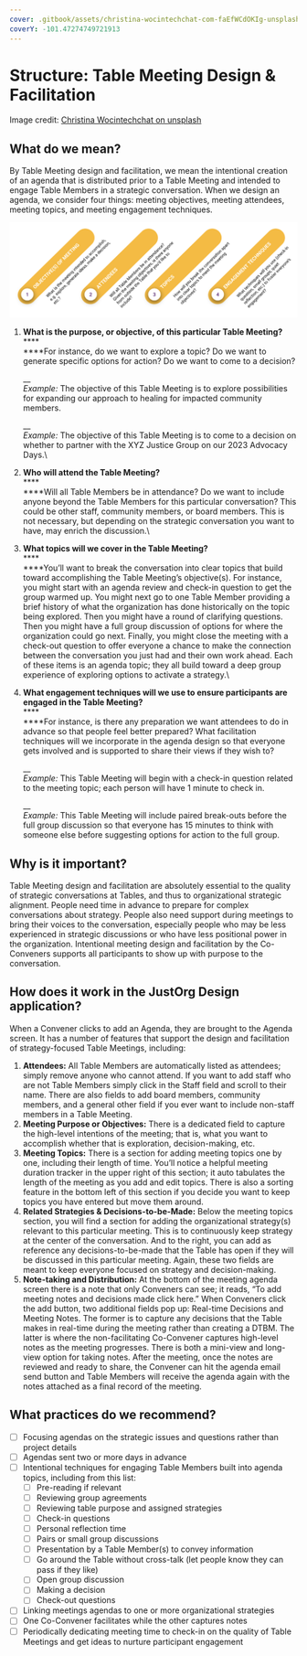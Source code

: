 ```yaml
---
cover: .gitbook/assets/christina-wocintechchat-com-faEfWCdOKIg-unsplash.jpg
coverY: -101.47274749721913
---
```


# Structure: Table Meeting Design & Facilitation

Image credit: [Christina Wocintechchat on unsplash](https://unsplash.com/photos/faEfWCdOKIg)

## **What do we mean?**

By Table Meeting design and facilitation, we mean the intentional creation of an agenda that is distributed prior to a Table Meeting and intended to engage Table Members in a strategic conversation. When we design an agenda, we consider four things: meeting objectives, meeting attendees, meeting topics, and meeting engagement techniques.

![](<.gitbook/assets/2 (2).png>)

1.  **What is the purpose, or objective, of this particular Table Meeting?**\
    ****\
    ****For instance, do we want to explore a topic? Do we want to generate specific options for action? Do we want to come to a decision?

    __\
    _Example:_ The objective of this Table Meeting is to explore possibilities for expanding our approach to healing for impacted community members.

    __\
    _Example:_ The objective of this Table Meeting is to come to a decision on whether to partner with the XYZ Justice Group on our 2023 Advocacy Days.\

2. **Who will attend the Table Meeting?**\
   ****\
   ****Will all Table Members be in attendance? Do we want to include anyone beyond the Table Members for this particular conversation? This could be other staff, community members, or board members. This is not necessary, but depending on the strategic conversation you want to have, may enrich the discussion.\

3. **What topics will we cover in the Table Meeting?**\
   ****\
   ****You’ll want to break the conversation into clear topics that build toward accomplishing the Table Meeting’s objective(s). For instance, you might start with an agenda review and check-in question to get the group warmed up. You might next go to one Table Member providing a brief history of what the organization has done historically on the topic being explored. Then you might have a round of clarifying questions. Then you might have a full group discussion of options for where the organization could go next. Finally, you might close the meeting with a check-out question to offer everyone a chance to make the connection between the conversation you just had and their own work ahead. Each of these items is an agenda topic; they all build toward a deep group experience of exploring options to activate a strategy.\

4.  **What engagement techniques will we use to ensure participants are engaged in the Table Meeting?**\
    ****\
    ****For instance, is there any preparation we want attendees to do in advance so that people feel better prepared? What facilitation techniques will we incorporate in the agenda design so that everyone gets involved and is supported to share their views if they wish to?

    __\
    _Example:_ This Table Meeting will begin with a check-in question related to the meeting topic; each person will have 1 minute to check in.

    __\
    _Example:_ This Table Meeting will include paired break-outs before the full group discussion so that everyone has 15 minutes to think with someone else before suggesting options for action to the full group.

## **Why is it important?**

Table Meeting design and facilitation are absolutely essential to the quality of strategic conversations at Tables, and thus to organizational strategic alignment. People need time in advance to prepare for complex conversations about strategy. People also need support during meetings to bring their voices to the conversation, especially people who may be less experienced in strategic discussions or who have less positional power in the organization. Intentional meeting design and facilitation by the Co-Conveners supports all participants to show up with purpose to the conversation.

## **How does it work in the JustOrg Design application?**

When a Convener clicks to add an Agenda, they are brought to the Agenda screen. It has a number of features that support the design and facilitation of strategy-focused Table Meetings, including:

1. **Attendees:** All Table Members are automatically listed as attendees; simply remove anyone who cannot attend. If you want to add staff who are not Table Members simply click in the Staff field and scroll to their name. There are also fields to add board members, community members, and a general other field if you ever want to include non-staff members in a Table Meeting.
2. **Meeting Purpose or Objectives:** There is a dedicated field to capture the high-level intentions of the meeting; that is, what you want to accomplish whether that is exploration, decision-making, etc.
3. **Meeting Topics:** There is a section for adding meeting topics one by one, including their length of time. You’ll notice a helpful meeting duration tracker in the upper right of this section; it auto tabulates the length of the meeting as you add and edit topics. There is also a sorting feature in the bottom left of this section if you decide you want to keep topics you have entered but move them around.
4. **Related Strategies & Decisions-to-be-Made:** Below the meeting topics section, you will find a section for adding the organizational strategy(s) relevant to this particular meeting. This is to continuously keep strategy at the center of the conversation. And to the right, you can add as reference any decisions-to-be-made that the Table has open if they will be discussed in this particular meeting. Again, these two fields are meant to keep everyone focused on strategy and decision-making.
5. **Note-taking and Distribution:** At the bottom of the meeting agenda screen there is a note that only Conveners can see; it reads, “To add meeting notes and decisions made click here.” When Conveners click the add button, two additional fields pop up: Real-time Decisions and Meeting Notes. The former is to capture any decisions that the Table makes in real-time during the meeting rather than creating a DTBM. The latter is where the non-facilitating Co-Convener captures high-level notes as the meeting progresses. There is both a mini-view and long-view option for taking notes. After the meeting, once the notes are reviewed and ready to share, the Convener can hit the agenda email send button and Table Members will receive the agenda again with the notes attached as a final record of the meeting.

## **What practices do we recommend?**

* [ ] Focusing agendas on the strategic issues and questions rather than project details
* [ ] Agendas sent two or more days in advance
* [ ] Intentional techniques for engaging Table Members built into agenda topics, including from this list:
  * [ ] Pre-reading if relevant
  * [ ] Reviewing group agreements
  * [ ] Reviewing table purpose and assigned strategies
  * [ ] Check-in questions
  * [ ] Personal reflection time
  * [ ] Pairs or small group discussions
  * [ ] Presentation by a Table Member(s) to convey information
  * [ ] Go around the Table without cross-talk (let people know they can pass if they like)
  * [ ] Open group discussion
  * [ ] Making a decision
  * [ ] Check-out questions
* [ ] Linking meetings agendas to one or more organizational strategies
* [ ] One Co-Convener facilitates while the other captures notes
* [ ] Periodically dedicating meeting time to check-in on the quality of Table Meetings and get ideas to nurture participant engagement
